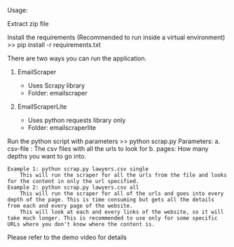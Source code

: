 Usage:

Extract zip file

Install the requirements (Recommended to run inside a virtual environment)
	>> pip install -r requirements.txt

There are two ways you can run the application. 
1. EmailScraper
	- Uses Scrapy library
	- Folder: emailscraper

2. EmailScraperLite
	- Uses python requests library only
	- Folder: emailscraperlite

Run the python script with parameters
	>> python scrap.py <csv-file> <pages>
	Parameters:
	a. csv-file : The csv files with all the urls to look for
	b. pages: How many depths you want to go into.

	Example 1: python scrap.py lawyers.csv single
		This will run the scraper for all the urls from the file and looks for the content in only the url specified.
	Example 2: python scrap.py lawyers.csv all
		This will run the scraper for all of the urls and goes into every depth of the page. This is time consuming but gets all the details from each and every page of the website.
		This will look at each and every links of the website, so it will take much longer. This is recommended to use only for some specific URLs where you don't know where the content is.

Please refer to the demo video for details